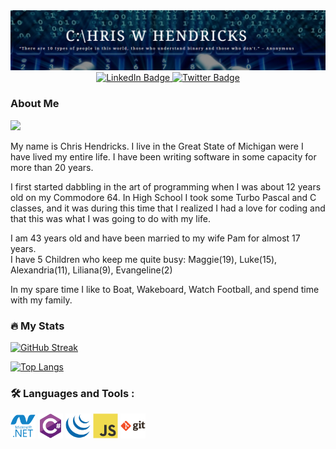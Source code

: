 

<div id="header" align="center">
  <img src="ProfileBanner.png" />  
</div>
<div id="badges" align="center">
  <a href="https://LinkedIn.com/ChrisWHendricks">
    <img src="https://img.shields.io/badge/ChrisWHendricks-blue?logo=linkedin&logoColor=white" alt="LinkedIn Badge"/>
  </a>  
  <a href="https://twitter.com/chriswhendricks">
    <img src="https://img.shields.io/twitter/url?style=social&url=http%3A%2F%2Ftwitter.com%2Fchriswhendricks" alt="Twitter Badge"/>
  </a>
</div>

### About Me 

<div id="header">
  <img src="https://chriswhendricks.com/wp-content/uploads/2019/09/20190618_134037212_iOS-e1568518614227.jpg" />  
</div>

My name is Chris Hendricks. I live in the Great State of Michigan were I have lived my entire life. I have been writing software in some capacity for more than 20 years.

I first started dabbling in the art of programming when I was about 12 years old on my Commodore 64. 
In High School I took some Turbo Pascal and C classes, and it was during this time that I realized I had a love for coding and that this was what I was going to do with my life.

I am 43 years old and have been married to my wife Pam for almost 17 years.  
I have 5 Children who keep me quite busy: Maggie(19), Luke(15), Alexandria(11), Liliana(9), Evangeline(2)

In my spare time I like to Boat, Wakeboard, Watch Football, and spend time with my family.


### 🔥 My Stats
[![GitHub Streak](https://streak-stats.demolab.com/?user=chriswhendricks)](https://git.io/streak-stats)


[![Top Langs](https://github-readme-stats.vercel.app/api/top-langs/?username=ChrisWHendricks&layout=compact&theme=vision-friendly-dark)](https://github.com/anuraghazra/github-readme-stats)

### :hammer_and_wrench: Languages and Tools :  

<div style="color: red;">
   <img src="https://github.com/devicons/devicon/blob/master/icons/dot-net/dot-net-plain-wordmark.svg" color="white"  title=".NET" **alt=".NET" width="40" height="40"/>
   <img src="https://github.com/devicons/devicon/blob/master/icons/csharp/csharp-original.svg" title="C#" **alt="CSHARP" width="40" height="40"/>
   <img src="https://github.com/devicons/devicon/blob/master/icons/jquery/jquery-original.svg" title="C#" **alt="CSHARP" width="40" height="40"/>
   <img src="https://github.com/devicons/devicon/blob/master/icons/javascript/javascript-original.svg" title="Java Script" **alt="JS" width="40" height="40"/>
   <img src="https://github.com/devicons/devicon/blob/master/icons/git/git-original-wordmark.svg" title="Git" **alt="Git" width="40" height="40"/>
  
 
</div>
